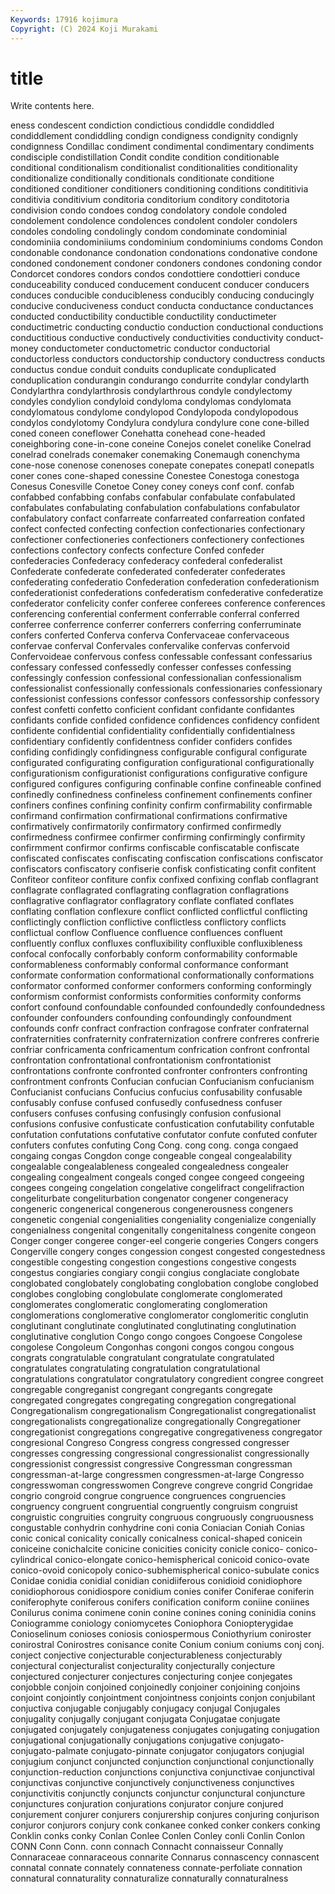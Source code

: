 ```yaml
---
Keywords: 17916 kojimura
Copyright: (C) 2024 Koji Murakami
---
```


# title

Write contents here.



eness condescent condiction condictious condiddle
condiddled condiddlement condiddling condign condigness condignity condignly condignness Condillac condiment
condimental condimentary condiments condisciple condistillation Condit condite condition conditionable conditional
conditionalism conditionalist conditionalities conditionality conditionalize conditionally conditionals conditionate conditione conditioned
conditioner conditioners conditioning conditions condititivia conditivia conditivium conditoria conditorium conditory
conditotoria condivision condo condoes condog condolatory condole condoled condolement condolence
condolences condolent condoler condolers condoles condoling condolingly condom condominate condominial
condominiia condominiiums condominium condominiums condoms Condon condonable condonance condonation condonations
condonative condone condoned condonement condoner condoners condones condoning condor Condorcet
condores condors condos condottiere condottieri conduce conduceability conduced conducement conducent
conducer conducers conduces conducible conducibleness conducibly conducing conducingly conducive conduciveness
conduct conducta conductance conductances conducted conductibility conductible conductility conductimeter conductimetric
conducting conductio conduction conductional conductions conductitious conductive conductively conductivities conductivity
conduct-money conductometer conductometric conductor conductorial conductorless conductors conductorship conductory conductress
conducts conductus condue conduit conduits conduplicate conduplicated conduplication condurangin condurango
condurrite condylar condylarth Condylarthra condylarthrosis condylarthrous condyle condylectomy condyles condylion
condyloid condyloma condylomas condylomata condylomatous condylome condylopod Condylopoda condylopodous condylos
condylotomy Condylura condylura condylure cone cone-billed coned coneen coneflower Conehatta
conehead cone-headed coneighboring cone-in-cone coneine Conejos conelet conelike Conelrad conelrad
conelrads conemaker conemaking Conemaugh conenchyma cone-nose conenose conenoses conepate conepates
conepatl conepatls coner cones cone-shaped conessine Conestee Conestoga conestoga Conesus
Conesville Conetoe Coney coney coneys conf conf. confab confabbed confabbing
confabs confabular confabulate confabulated confabulates confabulating confabulation confabulations confabulator confabulatory
confact confarreate confarreated confarreation confated confect confected confecting confection confectionaries
confectionary confectioner confectioneries confectioners confectionery confectiones confections confectory confects confecture
Confed confeder confederacies Confederacy confederacy confederal confederalist Confederate confederate confederated
confederater confederates confederating confederatio Confederation confederation confederationism confederationist confederations confederatism
confederative confederatize confederator confelicity confer conferee conferees conference conferences conferencing
conferential conferment conferrable conferral conferred conferree conferrence conferrer conferrers conferring
conferruminate confers conferted Conferva conferva Confervaceae confervaceous confervae conferval Confervales
confervalike confervas confervoid Confervoideae confervous confess confessable confessant confessarius confessary
confessed confessedly confesser confesses confessing confessingly confession confessional confessionalian confessionalism
confessionalist confessionally confessionals confessionaries confessionary confessionist confessions confessor confessors confessorship
confessory confest confetti confetto conficient confidant confidante confidantes confidants confide
confided confidence confidences confidency confident confidente confidential confidentiality confidentially confidentialness
confidentiary confidently confidentness confider confiders confides confiding confidingly confidingness configurable
configural configurate configurated configurating configuration configurational configurationally configurationism configurationist configurations
configurative configure configured configures configuring confinable confine confineable confined confinedly
confinedness confineless confinement confinements confiner confiners confines confining confinity confirm
confirmability confirmable confirmand confirmation confirmational confirmations confirmative confirmatively confirmatorily confirmatory
confirmed confirmedly confirmedness confirmee confirmer confirming confirmingly confirmity confirmment confirmor
confirms confiscable confiscatable confiscate confiscated confiscates confiscating confiscation confiscations confiscator
confiscators confiscatory confiserie confisk confisticating confit confitent Confiteor confiteor confiture
confix confixed confixing conflab conflagrant conflagrate conflagrated conflagrating conflagration conflagrations
conflagrative conflagrator conflagratory conflate conflated conflates conflating conflation conflexure conflict
conflicted conflictful conflicting conflictingly confliction conflictive conflictless conflictory conflicts conflictual
conflow Confluence confluence confluences confluent confluently conflux confluxes confluxibility confluxible
confluxibleness confocal confocally conforbably conform conformability conformable conformableness conformably conformal
conformance conformant conformate conformation conformational conformationally conformations conformator conformed conformer
conformers conforming conformingly conformism conformist conformists conformities conformity conforms confort
confound confoundable confounded confoundedly confoundedness confounder confounders confounding confoundingly confoundment
confounds confr confract confraction confragose confrater confraternal confraternities confraternity confraternization
confrere confreres confrerie confriar confricamenta confricamentum confrication confront confrontal confrontation
confrontational confrontationism confrontationist confrontations confronte confronted confronter confronters confronting confrontment
confronts Confucian confucian Confucianism confucianism Confucianist confucians Confucius confucius confusability
confusable confusably confuse confused confusedly confusedness confuser confusers confuses confusing
confusingly confusion confusional confusions confusive confusticate confustication confutability confutable confutation
confutations confutative confutator confute confuted confuter confuters confutes confuting Cong
Cong. cong cong. conga congaed congaing congas Congdon conge congeable
congeal congealability congealable congealableness congealed congealedness congealer congealing congealment congeals
conged congee congeed congeeing congees congeing congelation congelative congelifract congelifraction
congeliturbate congeliturbation congenator congener congeneracy congeneric congenerical congenerous congenerousness congeners
congenetic congenial congenialities congeniality congenialize congenially congenialness congenital congenitally congenitalness
congenite congeon Conger conger congeree conger-eel congerie congeries Congers congers
Congerville congery conges congession congest congested congestedness congestible congesting congestion
congestions congestive congests congestus congiaries congiary congii congius conglaciate conglobate
conglobated conglobately conglobating conglobation conglobe conglobed conglobes conglobing conglobulate conglomerate
conglomerated conglomerates conglomeratic conglomerating conglomeration conglomerations conglomerative conglomerator conglomeritic conglutin
conglutinant conglutinate conglutinated conglutinating conglutination conglutinative conglution Congo congo congoes
Congoese Congolese congolese Congoleum Congonhas congoni congos congou congous congrats
congratulable congratulant congratulate congratulated congratulates congratulating congratulation congratulational congratulations congratulator
congratulatory congredient congree congreet congregable congreganist congregant congregants congregate congregated
congregates congregating congregation congregational Congregationalism congregationalism Congregationalist congregationalist congregationalists congregationalize
congregationally Congregationer congregationist congregations congregative congregativeness congregator congresional Congreso Congress
congress congressed congresser congresses congressing congressional congressionalist congressionally congressionist congressist
congressive Congressman congressman congressman-at-large congressmen congressmen-at-large Congresso congresswoman congresswomen Congreve
congreve congrid Congridae congrio congroid congrue congruence congruences congruencies congruency
congruent congruential congruently congruism congruist congruistic congruities congruity congruous congruously
congruousness congustable conhydrin conhydrine coni conia Coniacian Coniah Conias conic
conical conicality conically conicalness conical-shaped conicein coniceine conichalcite conicine conicities
conicity conicle conico- conico-cylindrical conico-elongate conico-hemispherical conicoid conico-ovate conico-ovoid conicopoly
conico-subhemispherical conico-subulate conics Conidae conidia conidial conidian conidiiferous conidioid conidiophore
conidiophorous conidiospore conidium conies conifer Coniferae coniferin coniferophyte coniferous conifers
conification coniform coniine coniines Conilurus conima conimene conin conine conines
coning coninidia conins Coniogramme coniology coniomycetes Coniophora Coniopterygidae Conioselinum conioses
coniosis coniospermous Coniothyrium coniroster conirostral Conirostres conisance conite Conium conium
coniums conj conj. conject conjective conjecturable conjecturableness conjecturably conjectural conjecturalist
conjecturality conjecturally conjecture conjectured conjecturer conjectures conjecturing conjee conjegates conjobble
conjoin conjoined conjoinedly conjoiner conjoining conjoins conjoint conjointly conjointment conjointness
conjoints conjon conjubilant conjuctiva conjugable conjugably conjugacy conjugal Conjugales conjugality
conjugally conjugant conjugata Conjugatae conjugate conjugated conjugately conjugateness conjugates conjugating
conjugation conjugational conjugationally conjugations conjugative conjugato- conjugato-palmate conjugato-pinnate conjugator conjugators
conjugial conjugium conjunct conjuncted conjunction conjunctional conjunctionally conjunction-reduction conjunctions conjunctiva
conjunctivae conjunctival conjunctivas conjunctive conjunctively conjunctiveness conjunctives conjunctivitis conjunctly conjuncts
conjunctur conjunctural conjuncture conjunctures conjuration conjurations conjurator conjure conjured conjurement
conjurer conjurers conjurership conjures conjuring conjurison conjuror conjurors conjury conk
conkanee conked conker conkers conking Conklin conks conky Conlan Conlee
Conlen Conley conli Conlin Conlon CONN Conn Conn. conn connach
Connacht connaisseur Connally Connaraceae connaraceous connarite Connarus connascency connascent connatal
connate connately connateness connate-perfoliate connation connatural connaturality connaturalize connaturally connaturalness
